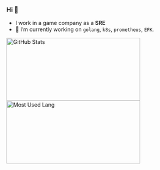 ### Hi 👋

- I work in a game company as a **SRE** 
- 🔭 I’m currently working on `golang`, `k8s`, `prometheus`, `EFK`.


<img width="350px" height="165px" alt="GitHub Stats" src="https://github-readme-stats.vercel.app/api?username=beastpu&count_private=true&show_icons=true"/> 
<img width="350px" height="165px" alt="Most Used Lang" src="https://github-readme-stats.vercel.app/api/top-langs/?username=beastpu&layout=compact"/>


